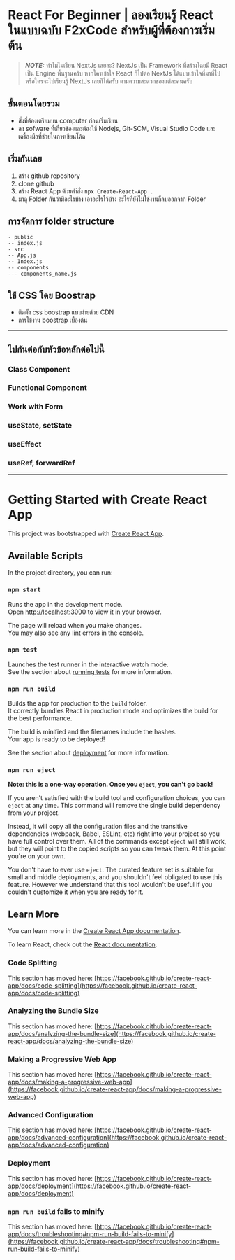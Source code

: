 
# React For Beginner | ลองเรียนรู้ React ในแบบฉบับ F2xCode สำหรับผู้ที่ต้องการเริ่มต้น
>
> **_NOTE:_** 
> ทำไมไมเรียน NextJs เลยละ? NextJs เป็น Framework ที่สร้างโดยมี React เป็น Engine พื้นฐานครับ หากใครเข้าใจ React ก็ไปต่อ NextJs ได้แบบเข้าใจที่มาที่ไป หรือใครจะไปเรียนรู้ NextJs เลยก็ได้ครับ ตามความสะดวกของแต่ละคนครับ 
>

## ขั้นตอนโดยรวม
- สิ่งที่ต้องเตรียมบน computer ก่อนเริ่มเรียน 
- ลง sofware ที่เกี่ยวข้องและต้องใช้ Nodejs, Git-SCM, Visual Studio Code และ เครื่องมือที่ช่วยในการเขียนโค้ด 

## เริ่มกันเลย
1. สร้าง github repository 
2. clone github 
3. สร้าง React App ด้วยคำ่สั่ง ``` npx Create-React-App . ```
4. มาดู Folder กันว่ามีอะไรบ้าง เอาอะไรไว้บ้าง อะไรที่ยังไม่ใช่งานก็ลบออกจาก Folder

## การจัดการ folder structure
```
- public
-- index.js
- src
-- App.js
-- Index.js
-- components
--- components_name.js
```

## ใช้ CSS โดย Boostrap 
- ติดตั้ง css boostrap แบบง่ายด้วย CDN
- การใข้งาน boostrap เบื้องต้น

---
## ไปกันต่อกับหัวข้อหลักต่อไปนี้
### Class Component
### Functional Component
### Work with Form
### useState, setState
### useEffect
### useRef, forwardRef

---



# Getting Started with Create React App

This project was bootstrapped with [Create React App](https://github.com/facebook/create-react-app).

## Available Scripts

In the project directory, you can run:

### `npm start`

Runs the app in the development mode.\
Open [http://localhost:3000](http://localhost:3000) to view it in your browser.

The page will reload when you make changes.\
You may also see any lint errors in the console.

### `npm test`

Launches the test runner in the interactive watch mode.\
See the section about [running tests](https://facebook.github.io/create-react-app/docs/running-tests) for more information.

### `npm run build`

Builds the app for production to the `build` folder.\
It correctly bundles React in production mode and optimizes the build for the best performance.

The build is minified and the filenames include the hashes.\
Your app is ready to be deployed!

See the section about [deployment](https://facebook.github.io/create-react-app/docs/deployment) for more information.

### `npm run eject`

**Note: this is a one-way operation. Once you `eject`, you can't go back!**

If you aren't satisfied with the build tool and configuration choices, you can `eject` at any time. This command will remove the single build dependency from your project.

Instead, it will copy all the configuration files and the transitive dependencies (webpack, Babel, ESLint, etc) right into your project so you have full control over them. All of the commands except `eject` will still work, but they will point to the copied scripts so you can tweak them. At this point you're on your own.

You don't have to ever use `eject`. The curated feature set is suitable for small and middle deployments, and you shouldn't feel obligated to use this feature. However we understand that this tool wouldn't be useful if you couldn't customize it when you are ready for it.

## Learn More

You can learn more in the [Create React App documentation](https://facebook.github.io/create-react-app/docs/getting-started).

To learn React, check out the [React documentation](https://reactjs.org/).

### Code Splitting

This section has moved here: [https://facebook.github.io/create-react-app/docs/code-splitting](https://facebook.github.io/create-react-app/docs/code-splitting)

### Analyzing the Bundle Size

This section has moved here: [https://facebook.github.io/create-react-app/docs/analyzing-the-bundle-size](https://facebook.github.io/create-react-app/docs/analyzing-the-bundle-size)

### Making a Progressive Web App

This section has moved here: [https://facebook.github.io/create-react-app/docs/making-a-progressive-web-app](https://facebook.github.io/create-react-app/docs/making-a-progressive-web-app)

### Advanced Configuration

This section has moved here: [https://facebook.github.io/create-react-app/docs/advanced-configuration](https://facebook.github.io/create-react-app/docs/advanced-configuration)

### Deployment

This section has moved here: [https://facebook.github.io/create-react-app/docs/deployment](https://facebook.github.io/create-react-app/docs/deployment)

### `npm run build` fails to minify

This section has moved here: [https://facebook.github.io/create-react-app/docs/troubleshooting#npm-run-build-fails-to-minify](https://facebook.github.io/create-react-app/docs/troubleshooting#npm-run-build-fails-to-minify)
